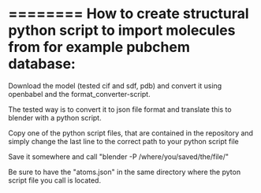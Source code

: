 ========
How to create structural python script to import molecules from for example pubchem database:
========

Download the model (tested cif and sdf, pdb) and convert it using openbabel and the format_converter-script.

The tested way is to convert it to json file format and translate this to blender with a python script.

Copy one of the python script files, that are contained in the repository and simply change the last line to the correct path to your python script file

Save it somewhere and call "blender -P /where/you/saved/the/file/"

Be sure to have the "atoms.json" in the same directory where the pyton script file you call is located.
